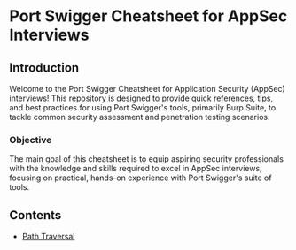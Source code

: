 # Port Swigger Cheatsheet for AppSec Interviews

## Introduction
Welcome to the Port Swigger Cheatsheet for Application Security (AppSec) interviews! This repository is designed to provide quick references, tips, and best practices for using Port Swigger's tools, primarily Burp Suite, to tackle common security assessment and penetration testing scenarios.

### Objective
The main goal of this cheatsheet is to equip aspiring security professionals with the knowledge and skills required to excel in AppSec interviews, focusing on practical, hands-on experience with Port Swigger's suite of tools.

## Contents
- [Path Traversal](Path-Traversal.md)
